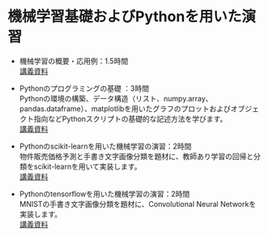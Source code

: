 # 機械学習基礎およびPythonを用いた演習

- 機械学習の概要・応用例：1.5時間  
[講義資料](https://github.com/hhachiya/PythonHCSHD/blob/master/%E6%A9%9F%E6%A2%B0%E5%AD%A6%E7%BF%92%E3%81%AE%E6%A6%82%E8%A6%81%E3%83%BB%E5%BF%9C%E7%94%A8%E4%BE%8B.pdf)

- Pythonのプログラミングの基礎 ：3時間  
Pythonの環境の構築、データ構造（リスト、numpy.array、pandas.dataframe）、matplotlibを用いたグラフのプロットおよびオブジェクト指向などPythonスクリプトの基礎的な記述方法を学びます。  
[講義資料](http://hirotaka-hachiya.hatenablog.com/entry/2019/05/26/212059)

- Pythonのscikit-learnを用いた機械学習の演習：2時間  
物件販売価格予測と手書き文字画像分類を題材に、教師あり学習の回帰と分類をscikit-learnを用いて実装します。  
[講義資料](http://hirotaka-hachiya.hatenablog.com/entry/2019/05/27/222803)

- Pythonのtensorflowを用いた機械学習の演習：2時間  
MNISTの手書き文字画像分類を題材に、Convolutional Neural Networkを実装します。  
[講義資料](http://hirotaka-hachiya.hatenablog.com/entry/XXXXX)